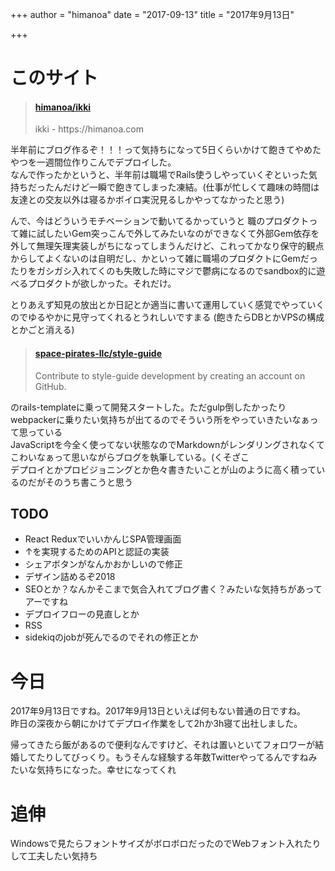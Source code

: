 +++
author = "himanoa"
date = "2017-09-13"
title = "2017年9月13日"

+++

# このサイト

<blockquote class="embedly-card"><h4><a href="https://github.com/himanoa/ikki">himanoa/ikki</a></h4><p>ikki - https://himanoa.com</p></blockquote>


半年前にブログ作るぞ！！！って気持ちになって5日くらいかけて飽きてやめたやつを一週間位作りこんでデプロイした。  
なんで作ったかというと、半年前は職場でRails使うしやっていくぞといった気持ちだったんだけど一瞬で飽きてしまった凍結。(仕事が忙しくて趣味の時間は友達との交友以外は寝るかボイロ実況見るしかやってなかったと思う)  

んで、今はどういうモチベーションで動いてるかっていうと 職のプロダクトって雑に試したいGem突っこんで外してみたいなのができなくて外部Gem依存を外して無理矢理実装しがちになってしまうんだけど、これってかなり保守的観点からしてよくないのは自明だし、かといって雑に職場のプロダクトにGemだったりをガシガシ入れてくのも失敗した時にマジで鬱病になるのでsandbox的に遊べるプロダクトが欲しかった。それだけ。  

とりあえず知見の放出とか日記とか適当に書いて運用していく感覚でやっていくのでゆるやかに見守ってくれるとうれしいですまる
(飽きたらDBとかVPSの構成とかごと消える)  

<blockquote class="embedly-card"><h4><a href="https://github.com/space-pirates-llc/style-guide">space-pirates-llc/style-guide</a></h4><p>Contribute to style-guide development by creating an account on GitHub.</p></blockquote>


のrails-templateに乗って開発スタートした。ただgulp倒したかったりwebpackerに乗りたい気持ちが出てるのでそういう所をやっていきたいなぁって思っている  
JavaScriptを今全く使ってない状態なのでMarkdownがレンダリングされなくてこわいなぁって思いながらブログを執筆している。(くそざこ  
デプロイとかプロビジョニングとか色々書きたいことが山のように高く積っているのだがそのうち書こうと思う

## TODO

- React ReduxでいいかんじSPA管理画面
- ↑を実現するためのAPIと認証の実装
- シェアボタンがなんかおかしいので修正
- デザイン詰めるぞ2018
- SEOとか？なんかそこまで気合入れてブログ書く？みたいな気持ちがあってアーですね
- デプロイフローの見直しとか
- RSS
- sidekiqのjobが死んでるのでそれの修正とか

# 今日

2017年9月13日ですね。2017年9月13日といえば何もない普通の日ですね。  
昨日の深夜から朝にかけてデプロイ作業をして2hか3h寝て出社しました。  

帰ってきたら飯があるので便利なんですけど、それは置いといてフォロワーが結婚してたりしてびっくり。もうそんな経験する年数Twitterやってるんですねみたいな気持ちになった。幸せになってくれ

# 追伸
 
Windowsで見たらフォントサイズがボロボロだったのでWebフォント入れたりして工夫したい気持ち

